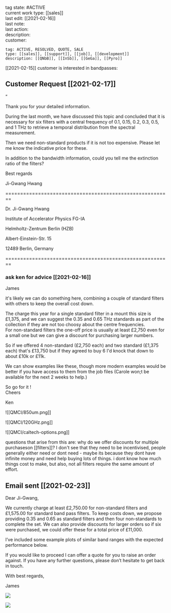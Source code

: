 tag state:             										 #ACTIVE  
current work type:  [[sales]]											     
last edit: [[2021-02-16]]       												      
last note:             
last action:            
description:           
customer:              

```options
tag: ACTIVE, RESOLVED, QUOTE, SALE
type: [[sales]], [[support]], [[job]], [[development]]
description: [[QNbB]], [[InSb]], [[GeGa]], [[Pyro]]
```

[[2021-02-15]] customer is interested in bandpasses:

## Customer Request [[2021-02-17]]
           
“

Thank you for your detailed information.

During the last month, we have discussed this topic and concluded that it is necessary for six filters with a central frequency of 0.1, 0.15, 0.2, 0.3, 0.5, and 1 THz to retrieve a temporal distribution from the spectral measurement.

Then we need non-standard products if it is not too expensive. Please let me know the indicative price for these.

In addition to the bandwidth information, could you tell me the extinction ratio of the filters?

Best regards

Ji-Gwang Hwang

\========================================================

Dr. Ji-Gwang Hwang

Institute of Accelerator Physics FG-IA

Helmholtz-Zentrum Berlin (HZB)

Albert-Einstein-Str. 15

12489 Berlin, Germany

\========================================================

### ask ken for advice [[2021-02-16]]

James  
  
it's likely we can do something here, combining a couple of standard filters with others to keep the overall cost down.  
  
The charge this year for a single standard filter in a mount this size is £1,375, and we can suggest the 0.35 and 0.65 THz standards as part of the collection if they are not too choosy about the centre frequencies.  
For non-standard filters the one-off price is usually at least £2,750 even for a small one but we can give a discount for purchasing larger numbers.  
  
So if we offered 4 non-standard (£2,750 each) and two standard (£1,375 each) that's £13,750 but if they agreed to buy 6 I'd knock that down to about £10k or £11k.  
  
We can show examples like these, though more modern examples would be better if you have access to them from the job files (Carole won;t be available for the next 2 weeks to help.)  
  
So go for it !  
Cheers  
  
Ken  

![[QMCI/850um.png]]

![[QMCI/120GHz.png]]

![[QMCI/caltech-options.png]]

questions that arise from this are: why do we offer discounts for multiple purchaseson [[filters]]? I don't see that they need to be incentivised, people generally either need or dont need - maybe its because they dont have infinite money and need help buying lots of things. i dont know how much things cost to make, but also, not all filters require the same amount of effort.

## Email sent [[2021-02-23]]

            

Dear Ji-Gwang,

We currently charge at least £2,750.00 for non-standard filters and £1,575.00 for standard band pass filters. To keep costs down, we propose providing 0.35 and 0.65 as standard filters and then four non-standards to complete the set. We can also provide discounts for larger orders so if six were purchased, we could offer these for a total price of £11,000.

I’ve included some example plots of similar band ranges with the expected performance below.

If you would like to proceed I can offer a quote for you to raise an order against. If you have any further questions, please don’t hesitate to get back in touch.

With best regards,

James

![](file:///C:/Users/JAMESC~1/AppData/Local/Temp/msohtmlclip1/01/clip_image002.gif)

![](file:///C:/Users/JAMESC~1/AppData/Local/Temp/msohtmlclip1/01/clip_image004.gif)